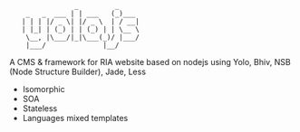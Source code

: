 ```
                _         _      
    _   _  ___ | | ___   (_)___  
   | | | |/ _ \| |/ _ \  | / __| 
   | |_| | (_) | | (_) | | \__ \ 
    \__, |\___/|_|\___(_)/ |___/ 
    |___/              |__/      
```
A CMS & framework for RIA website based on nodejs using Yolo, Bhiv, NSB (Node Structure Builder), Jade, Less

* Isomorphic
* SOA
* Stateless
* Languages mixed templates
